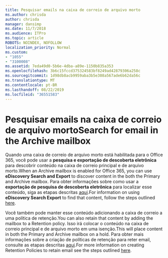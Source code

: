 ```yaml
---
title: Pesquisar emails na caixa de correio de arquivo morto
ms.author: chrisda
author: chrisda
manager: dansimp
ms.date: 11/7/2018
ms.audience: ITPro
ms.topic: article
ROBOTS: NOINDEX, NOFOLLOW
localization_priority: Normal
ms.custom:
- "1055"
- "3100008"
ms.assetid: 7eda49d0-5b6e-4dba-a89e-1150b835a353
ms.openlocfilehash: 3b6c15fccd375324583bf8249ad42879306a258c
ms.sourcegitcommit: 1d98db8acb9959aba3b5e308a567ade6b62da56c
ms.translationtype: MT
ms.contentlocale: pt-BR
ms.lasthandoff: 08/22/2019
ms.locfileid: "36551583"
---
```

# <a name="search-for-email-in-the-archive-mailbox"></a><span data-ttu-id="4f265-102">Pesquisar emails na caixa de correio de arquivo morto</span><span class="sxs-lookup"><span data-stu-id="4f265-102">Search for email in the Archive mailbox</span></span>

<span data-ttu-id="4f265-103">Quando uma caixa de correio de arquivo morto está habilitada para o Office 365, você pode usar a **pesquisa e exportação de descoberta eletrônica** para descobrir conteúdo na caixa de correio principal e de arquivo morto.</span><span class="sxs-lookup"><span data-stu-id="4f265-103">When an Archive mailbox is enabled for Office 365, you can use **eDiscovery Search and Export** to discover content in the both the Primary and Archive mailbox.</span></span> <span data-ttu-id="4f265-104">Para obter informações sobre como usar a **exportação de pesquisa de descoberta eletrônica** para localizar esse conteúdo, siga as etapas descritas [aqui](https://docs.microsoft.com/office365/securitycompliance/export-search-results).</span><span class="sxs-lookup"><span data-stu-id="4f265-104">For information on using **eDiscovery Search Export** to find that content, follow the steps outlined [here](https://docs.microsoft.com/office365/securitycompliance/export-search-results).</span></span>
  
<span data-ttu-id="4f265-105">Você também pode manter esse conteúdo adicionando a caixa de correio a uma política de retenção.</span><span class="sxs-lookup"><span data-stu-id="4f265-105">You can also retain that content by adding the mailbox to a Retention policy.</span></span> <span data-ttu-id="4f265-106">Isso irá colocar o conteúdo na caixa de correio principal e de arquivo morto em uma isenção.</span><span class="sxs-lookup"><span data-stu-id="4f265-106">This will place content in both the Primary and Archive mailbox on a hold.</span></span> <span data-ttu-id="4f265-107">Para obter mais informações sobre a criação de políticas de retenção para reter email, consulte as etapas descritas [aqui](https://docs.microsoft.com/Office365/securitycompliance/retention-policies).</span><span class="sxs-lookup"><span data-stu-id="4f265-107">For more information on creating Retention Policies to retain email see the steps outlined [here](https://docs.microsoft.com/Office365/securitycompliance/retention-policies).</span></span>
  